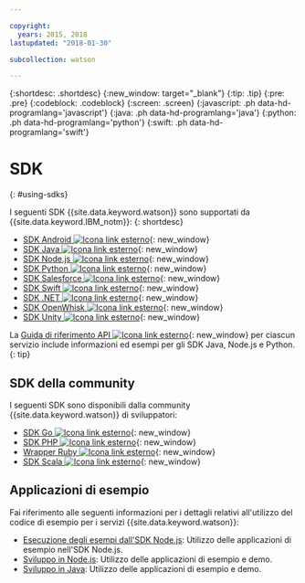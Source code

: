 ```yaml
---

copyright:
  years: 2015, 2018
lastupdated: "2018-01-30"

subcollection: watson

---
```


{:shortdesc: .shortdesc}
{:new_window: target="_blank"}
{:tip: .tip}
{:pre: .pre}
{:codeblock: .codeblock}
{:screen: .screen}
{:javascript: .ph data-hd-programlang='javascript'}
{:java: .ph data-hd-programlang='java'}
{:python: .ph data-hd-programlang='python'}
{:swift: .ph data-hd-programlang='swift'}

# SDK
{: #using-sdks}

I seguenti SDK {{site.data.keyword.watson}} sono supportati da {{site.data.keyword.IBM_notm}}:
{: shortdesc}

* [SDK Android ![Icona link esterno](../../icons/launch-glyph.svg "Icona link esterno")](https://github.com/watson-developer-cloud/android-sdk){: new_window}
* [SDK Java ![Icona link esterno](../../icons/launch-glyph.svg "Icona link esterno")](https://github.com/watson-developer-cloud/java-sdk){: new_window}
* [SDK Node.js ![Icona link esterno](../../icons/launch-glyph.svg "Icona link esterno")](https://github.com/watson-developer-cloud/node-sdk){: new_window}
* [SDK Python ![Icona link esterno](../../icons/launch-glyph.svg "Icona link esterno")](https://github.com/watson-developer-cloud/python-sdk){: new_window}
* [SDK Salesforce ![Icona link esterno](../../icons/launch-glyph.svg "Icona link esterno")](https://github.com/watson-developer-cloud/salesforce-sdk){: new_window}
* [SDK Swift ![Icona link esterno](../../icons/launch-glyph.svg "Icona link esterno")](https://github.com/watson-developer-cloud/swift-sdk){: new_window}
* [SDK .NET ![Icona link esterno](../../icons/launch-glyph.svg "Icona link esterno")](https://github.com/watson-developer-cloud/dotnet-standard-sdk){: new_window}
* [SDK OpenWhisk ![Icona link esterno](../../icons/launch-glyph.svg "Icona link esterno")](https://github.com/watson-developer-cloud/openwhisk-sdk/){: new_window}
* [SDK Unity ![Icona link esterno](../../icons/launch-glyph.svg "Icona link esterno")](https://github.com/watson-developer-cloud/unity-sdk){: new_window}

La [Guida di riferimento API ![Icona link esterno](../../icons/launch-glyph.svg "Icona link esterno")](https://{DomainName}/developer/watson/documentation){: new_window} per ciascun servizio include informazioni ed esempi per gli SDK Java, Node.js e Python.
{: tip}

## SDK della community

I seguenti SDK sono disponibili dalla community {{site.data.keyword.watson}} di sviluppatori:

* [SDK Go ![Icona link esterno](../../icons/launch-glyph.svg "Icona link esterno")](https://github.com/liviosoares/go-watson-sdk){: new_window}
* [SDK PHP ![Icona link esterno](../../icons/launch-glyph.svg "Icona link esterno")](https://github.com/CognitiveBuild/WatsonPHPSDK){: new_window}
* [Wrapper Ruby ![Icona link esterno](../../icons/launch-glyph.svg "Icona link esterno")](https://github.com/IcaliaLabs?utf8=%E2%9C%93&q=watson&type=&language=ruby){: new_window}
* [SDK Scala ![Icona link esterno](../../icons/launch-glyph.svg "Icona link esterno")](https://github.com/kane77/scala-sdk){: new_window}

## Applicazioni di esempio

Fai riferimento alle seguenti informazioni per i dettagli relativi all'utilizzo del codice di esempio per i servizi {{site.data.keyword.watson}}:

* [Esecuzione degli esempi dall'SDK Node.js](/docs/services/watson/running-node-examples.html): Utilizzo delle applicazioni di esempio nell'SDK Node.js.
* [Sviluppo in Node.js](/docs/services/watson/developing-nodejs.html): Utilizzo delle applicazioni di esempio e demo.
* [Sviluppo in Java](/docs/services/watson/developing-java.html): Utilizzo delle applicazioni di esempio e demo.
